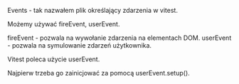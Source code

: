 Events - tak nazwałem plik określający zdarzenia w vitest.

Możemy używać fireEvent, userEvent.

fireEvent - pozwala na wywołanie zdarzenia na elementach DOM.
userEvent - pozwala na symulowanie zdarzeń użytkownika.

Vitest poleca użycie userEvent.

Najpierw trzeba go zainicjować za pomocą userEvent.setup().
